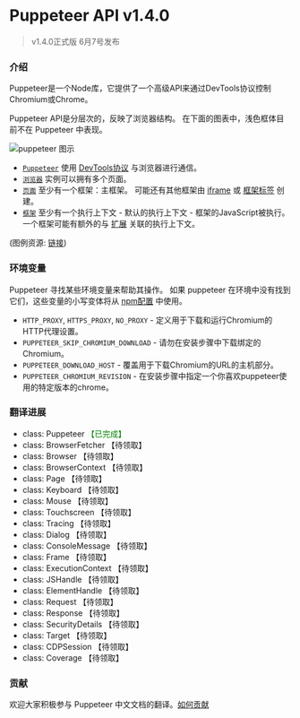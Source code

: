 # Puppeteer API v<!-- GEN:version -->1.4.0
> v1.4.0正式版 6月7号发布

### 介绍

Puppeteer是一个Node库，它提供了一个高级API来通过DevTools协议控制Chromium或Chrome。

Puppeteer API是分层次的，反映了浏览器结构。 在下面的图表中，浅色框体目前不在 Puppeteer 中表现。

![puppeteer 图示](https://user-images.githubusercontent.com/746130/31592143-089f6f9a-b1db-11e7-9a20-16b7fc754fa1.png)

- [`Puppeteer`](#class-puppeteer) 使用 [DevTools协议](https://chromedevtools.github.io/devtools-protocol/) 与浏览器进行通信。
- [`浏览器`](#class-browser) 实例可以拥有多个页面。
- [`页面`](#class-page) 至少有一个框架：主框架。 可能还有其他框架由 [iframe](https://developer.mozilla.org/en-US/docs/Web/HTML/Element/iframe) 或 [框架标签](https://developer.mozilla.org/en-US/docs/Web/HTML/Element/frame) 创建。
- [`框架`](#class-frame) 至少有一个执行上下文 - 默认的执行上下文 - 框架的JavaScript被执行。 一个框架可能有额外的与 [扩展](https://developer.chrome.com/extensions) 关联的执行上下文。

(图例资源: [链接](https://docs.google.com/drawings/d/1Q_AM6KYs9kbyLZF-Lpp5mtpAWth73Cq8IKCsWYgi8MM/edit?usp=sharing))

### 环境变量

Puppeteer 寻找某些环境变量来帮助其操作。 如果 puppeteer 在环境中没有找到它们，这些变量的小写变体将从 [npm配置](https://docs.npmjs.com/cli/config) 中使用。

- `HTTP_PROXY`, `HTTPS_PROXY`, `NO_PROXY` - 定义用于下载和运行Chromium的HTTP代理设置。
- `PUPPETEER_SKIP_CHROMIUM_DOWNLOAD` - 请勿在安装步骤中下载绑定的Chromium。
- `PUPPETEER_DOWNLOAD_HOST` - 覆盖用于下载Chromium的URL的主机部分。
- `PUPPETEER_CHROMIUM_REVISION` - 在安装步骤中指定一个你喜欢puppeteer使用的特定版本的chrome。

### 翻译进展
- class: Puppeteer <span style="color:green">【已完成】</span>
- class: BrowserFetcher 【待领取】
- class: Browser 【待领取】
- class: BrowserContext 【待领取】
- class: Page 【待领取】
- class: Keyboard 【待领取】
- class: Mouse 【待领取】
- class: Touchscreen 【待领取】
- class: Tracing 【待领取】
- class: Dialog 【待领取】
- class: ConsoleMessage 【待领取】
- class: Frame 【待领取】
- class: ExecutionContext 【待领取】
- class: JSHandle 【待领取】
- class: ElementHandle 【待领取】
- class: Request 【待领取】
- class: Response 【待领取】
- class: SecurityDetails 【待领取】
- class: Target 【待领取】
- class: CDPSession 【待领取】
- class: Coverage 【待领取】

### 贡献
欢迎大家积极参与 Puppeteer 中文文档的翻译。[如何贡献](./CONTRIBUTING.md)
